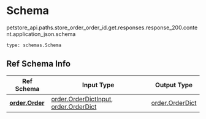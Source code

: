 # Schema
petstore_api.paths.store_order_order_id.get.responses.response_200.content.application_json.schema
```
type: schemas.Schema
```

## Ref Schema Info
Ref Schema | Input Type | Output Type
---------- | ---------- | -----------
[**order.Order**](../../../../../../../../components/schema/order.md) | [order.OrderDictInput](../../../../../../../../components/schema/order.md#orderdictinput), [order.OrderDict](../../../../../../../../components/schema/order.md#orderdict) | [order.OrderDict](../../../../../../../../components/schema/order.md#orderdict)

